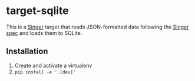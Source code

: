 # target-sqlite

This is a [Singer](https://singer.io) target that reads JSON-formatted data
following the [Singer spec](https://github.com/singer-io/getting-started/blob/master/docs/SPEC.md)
and loads them to SQLite.


## Installation

1. Create and activate a virtualenv
2. `pip install -e '.[dev]'`  

